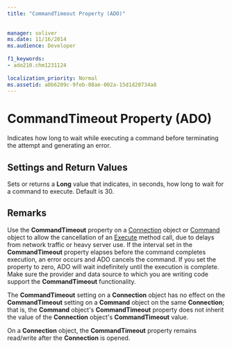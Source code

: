 ```yaml
---
title: "CommandTimeout Property (ADO)"
  
  
manager: soliver
ms.date: 11/16/2014
ms.audience: Developer
 
f1_keywords:
- ado210.chm1231124
  
localization_priority: Normal
ms.assetid: a0b6209c-9feb-08ae-002a-15d1d20734a8
---
```


# CommandTimeout Property (ADO)

Indicates how long to wait while executing a command before terminating the attempt and generating an error.
  
## Settings and Return Values

Sets or returns a **Long** value that indicates, in seconds, how long to wait for a command to execute. Default is 30. 
  
## Remarks

Use the **CommandTimeout** property on a [Connection](connection-object-ado.md) object or [Command](command-object-ado.md) object to allow the cancellation of an [Execute](http://msdn.microsoft.com/library/01812c8c-403e-4428-23f6-86bda747bd0e%28Office.15%29.aspx) method call, due to delays from network traffic or heavy server use. If the interval set in the **CommandTimeout** property elapses before the command completes execution, an error occurs and ADO cancels the command. If you set the property to zero, ADO will wait indefinitely until the execution is complete. Make sure the provider and data source to which you are writing code support the **CommandTimeout** functionality. 
  
The **CommandTimeout** setting on a **Connection** object has no effect on the **CommandTimeout** setting on a **Command** object on the same **Connection**; that is, the **Command** object's **CommandTimeout** property does not inherit the value of the **Connection** object's **CommandTimeout** value. 
  
On a **Connection** object, the **CommandTimeout** property remains read/write after the **Connection** is opened. 
  

